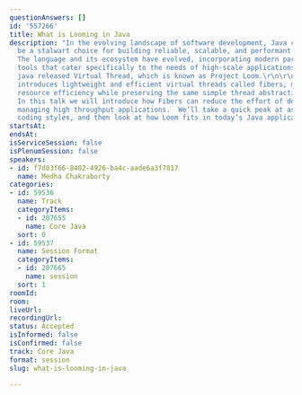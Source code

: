 ```yaml
---
questionAnswers: []
id: '557266'
title: What is Looming in Java
description: "In the evolving landscape of software development, Java continues to
  be a stalwart choice for building reliable, scalable, and performant applications.
  The language and its ecosystem have evolved, incorporating modern paradigms and
  tools that cater specifically to the needs of high-scale applications. In JDK 21,
  java released Virtual Thread, which is known as Project Loom.\r\n\r\nProject Loom
  introduces lightweight and efficient virtual threads called fibers, massively increasing
  resource efficiency while preserving the same simple thread abstraction for developers.
  In this talk we will introduce how Fibers can reduce the effort of developing and
  managing high throughput applications.  We’ll take a quick peak at asynchronous
  coding styles, and then look at how Loom fits in today’s Java applications."
startsAt: 
endsAt: 
isServiceSession: false
isPlenumSession: false
speakers:
- id: f7d03f66-8402-4926-ba4c-aade6a3f7817
  name: Medha Chakraborty
categories:
- id: 59536
  name: Track
  categoryItems:
  - id: 207655
    name: Core Java
  sort: 0
- id: 59537
  name: Session Format
  categoryItems:
  - id: 207665
    name: session
  sort: 1
roomId: 
room: 
liveUrl: 
recordingUrl: 
status: Accepted
isInformed: false
isConfirmed: false
track: Core Java
format: session
slug: what-is-looming-in-java

---
```

